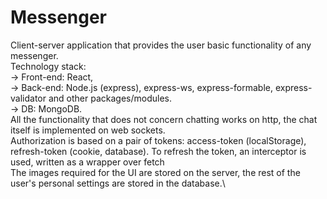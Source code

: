 # Messenger

Client-server application that provides the user basic functionality of any messenger.\
Technology stack:\
-> Front-end: React,\
-> Back-end: Node.js (express), express-ws, express-formable, express-validator and other packages/modules.\
-> DB: MongoDB.\
All the functionality that does not concern chatting works on http, the chat itself is implemented on web sockets.\
Authorization is based on a pair of tokens: access-token (localStorage), refresh-token (cookie, database). To refresh the token, an interceptor is used, written as a wrapper over fetch\
The images required for the UI are stored on the server, the rest of the user's personal settings are stored in the database.\
